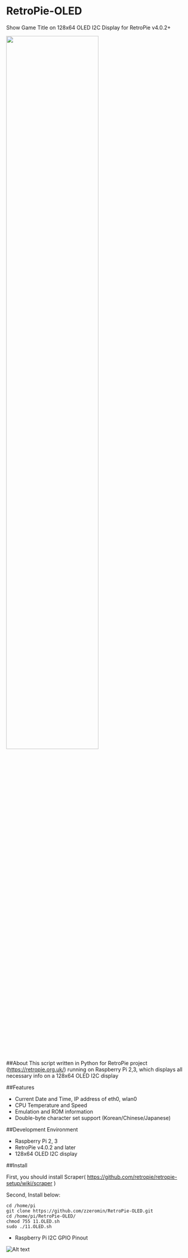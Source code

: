 # RetroPie-OLED
Show Game Title on 128x64 OLED I2C Display for RetroPie v4.0.2+

<img src="https://github.com/zzeromin/RetroPie-OLED/blob/master/RetroPie-OLED01.jpg" width="70%" height="70%">

##About
This script written in Python for RetroPie project (https://retropie.org.uk/) 
running on Raspberry Pi 2,3, which displays all necessary info on a 128x64 OLED I2C display

##Features
* Current Date and Time, IP address of eth0, wlan0
* CPU Temperature and Speed
* Emulation and ROM information
* Double-byte character set support (Korean/Chinese/Japanese)

##Development Environment
* Raspberry Pi 2, 3
* RetroPie v4.0.2 and later
* 128x64 OLED I2C display

##Install

First, you should install Scraper( https://github.com/retropie/retropie-setup/wiki/scraper )

Second, Install below:
<pre><code>cd /home/pi
git clone https://github.com/zzeromin/RetroPie-OLED.git
cd /home/pi/RetroPie-OLED/
chmod 755 11.OLED.sh
sudo ./11.OLED.sh
</code></pre>

* Raspberry Pi I2C GPIO Pinout

![Alt text](https://i.imgur.com/WTPHzsf.png)
